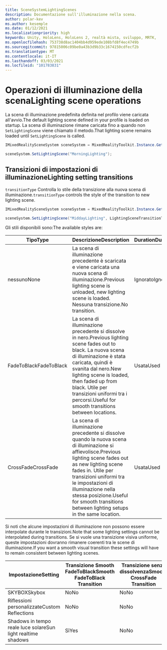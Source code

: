 ```yaml
---
title: SceneSystemLightingScenes
description: Documentazione sull'illuminazione nella scena.
author: polar-kev
ms.author: kesemple
ms.date: 01/12/2021
ms.localizationpriority: high
keywords: Unity, HoloLens, HoloLens 2, realtà mista, sviluppo, MRTK,
ms.openlocfilehash: 753738d8ac1404bb4d959ede108bfd8f4ec4749b
ms.sourcegitcommit: 97815006c09be0a43b3d9b33c1674150cdfecf2b
ms.translationtype: MT
ms.contentlocale: it-IT
ms.lasthandoff: 03/03/2021
ms.locfileid: "101783831"
---
```

# <a name="lighting-scene-operations"></a><span data-ttu-id="4d0ed-104">Operazioni di illuminazione della scena</span><span class="sxs-lookup"><span data-stu-id="4d0ed-104">Lighting scene operations</span></span>

<span data-ttu-id="4d0ed-105">La scena di illuminazione predefinita definita nel profilo viene caricata all'avvio.</span><span class="sxs-lookup"><span data-stu-id="4d0ed-105">The default lighting scene defined in your profile is loaded on startup.</span></span> <span data-ttu-id="4d0ed-106">La scena di illuminazione rimane caricata fino a quando non `SetLightingScene` viene chiamato il metodo.</span><span class="sxs-lookup"><span data-stu-id="4d0ed-106">That lighting scene remains loaded until `SetLightingScene` is called.</span></span>

```c#
IMixedRealitySceneSystem sceneSystem = MixedRealityToolkit.Instance.GetService<IMixedRealitySceneSystem>();

sceneSystem.SetLightingScene("MorningLighting");
```

## <a name="lighting-setting-transitions"></a><span data-ttu-id="4d0ed-107">Transizioni di impostazioni di illuminazione</span><span class="sxs-lookup"><span data-stu-id="4d0ed-107">Lighting setting transitions</span></span>

<span data-ttu-id="4d0ed-108">`transitionType` Controlla lo stile della transizione alla nuova scena di illuminazione.</span><span class="sxs-lookup"><span data-stu-id="4d0ed-108">`transitionType` controls the style of the transition to new lighting scene.</span></span>

```c#
IMixedRealitySceneSystem sceneSystem = MixedRealityToolkit.Instance.GetService<IMixedRealitySceneSystem>();

sceneSystem.SetLightingScene("MiddayLighting", LightingSceneTransitionType.CrossFade);
```

<span data-ttu-id="4d0ed-109">Gli stili disponibili sono:</span><span class="sxs-lookup"><span data-stu-id="4d0ed-109">The available styles are:</span></span>

<span data-ttu-id="4d0ed-110">Tipo</span><span class="sxs-lookup"><span data-stu-id="4d0ed-110">Type</span></span> | <span data-ttu-id="4d0ed-111">Descrizione</span><span class="sxs-lookup"><span data-stu-id="4d0ed-111">Description</span></span> | <span data-ttu-id="4d0ed-112">Duration</span><span class="sxs-lookup"><span data-stu-id="4d0ed-112">Duration</span></span>
--- | --- | ---
<span data-ttu-id="4d0ed-113">nessuno</span><span class="sxs-lookup"><span data-stu-id="4d0ed-113">None</span></span> | <span data-ttu-id="4d0ed-114">La scena di illuminazione precedente è scaricata e viene caricata una nuova scena di illuminazione.</span><span class="sxs-lookup"><span data-stu-id="4d0ed-114">Previous lighting scene is unloaded, new lighting scene is loaded.</span></span> <span data-ttu-id="4d0ed-115">Nessuna transizione.</span><span class="sxs-lookup"><span data-stu-id="4d0ed-115">No transition.</span></span> | <span data-ttu-id="4d0ed-116">Ignorato</span><span class="sxs-lookup"><span data-stu-id="4d0ed-116">Ignored</span></span>
<span data-ttu-id="4d0ed-117">FadeToBlack</span><span class="sxs-lookup"><span data-stu-id="4d0ed-117">FadeToBlack</span></span> | <span data-ttu-id="4d0ed-118">La scena di illuminazione precedente si dissolve in nero.</span><span class="sxs-lookup"><span data-stu-id="4d0ed-118">Previous lighting scene fades out to black.</span></span> <span data-ttu-id="4d0ed-119">La nuova scena di illuminazione è stata caricata, quindi è svanita dal nero.</span><span class="sxs-lookup"><span data-stu-id="4d0ed-119">New lighting scene is loaded, then faded up from black.</span></span> <span data-ttu-id="4d0ed-120">Utile per transizioni uniformi tra i percorsi.</span><span class="sxs-lookup"><span data-stu-id="4d0ed-120">Useful for smooth transitions between locations.</span></span> | <span data-ttu-id="4d0ed-121">Usata</span><span class="sxs-lookup"><span data-stu-id="4d0ed-121">Used</span></span>
<span data-ttu-id="4d0ed-122">CrossFade</span><span class="sxs-lookup"><span data-stu-id="4d0ed-122">CrossFade</span></span> | <span data-ttu-id="4d0ed-123">La scena di illuminazione precedente si dissolve quando la nuova scena di illuminazione si affievolisce.</span><span class="sxs-lookup"><span data-stu-id="4d0ed-123">Previous lighting scene fades out as new lighting scene fades in.</span></span> <span data-ttu-id="4d0ed-124">Utile per transizioni uniformi tra le impostazioni di illuminazione nella stessa posizione.</span><span class="sxs-lookup"><span data-stu-id="4d0ed-124">Useful for smooth transitions between lighting setups in the same location.</span></span> | <span data-ttu-id="4d0ed-125">Usata</span><span class="sxs-lookup"><span data-stu-id="4d0ed-125">Used</span></span>

<span data-ttu-id="4d0ed-126">Si noti che alcune impostazioni di illuminazione non possono essere interpolate durante le transizioni.</span><span class="sxs-lookup"><span data-stu-id="4d0ed-126">Note that some lighting settings cannot be interpolated during transitions.</span></span> <span data-ttu-id="4d0ed-127">Se si vuole una transizione visiva uniforme, queste impostazioni dovranno rimanere coerenti tra le scene di illuminazione.</span><span class="sxs-lookup"><span data-stu-id="4d0ed-127">If you want a smooth visual transition these settings will have to remain consistent between lighting scenes.</span></span>

<span data-ttu-id="4d0ed-128">Impostazione</span><span class="sxs-lookup"><span data-stu-id="4d0ed-128">Setting</span></span> | <span data-ttu-id="4d0ed-129">Transizione Smooth FadeToBlack</span><span class="sxs-lookup"><span data-stu-id="4d0ed-129">Smooth FadeToBlack Transition</span></span> | <span data-ttu-id="4d0ed-130">Transizione senza dissolvenza</span><span class="sxs-lookup"><span data-stu-id="4d0ed-130">Smooth CrossFade Transition</span></span>
--- | --- | ---
<span data-ttu-id="4d0ed-131">SKYBOX</span><span class="sxs-lookup"><span data-stu-id="4d0ed-131">Skybox</span></span> | <span data-ttu-id="4d0ed-132">No</span><span class="sxs-lookup"><span data-stu-id="4d0ed-132">No</span></span> | <span data-ttu-id="4d0ed-133">No</span><span class="sxs-lookup"><span data-stu-id="4d0ed-133">No</span></span>
<span data-ttu-id="4d0ed-134">Riflessioni personalizzate</span><span class="sxs-lookup"><span data-stu-id="4d0ed-134">Custom Reflections</span></span> | <span data-ttu-id="4d0ed-135">No</span><span class="sxs-lookup"><span data-stu-id="4d0ed-135">No</span></span> | <span data-ttu-id="4d0ed-136">No</span><span class="sxs-lookup"><span data-stu-id="4d0ed-136">No</span></span>
<span data-ttu-id="4d0ed-137">Shadows in tempo reale luce solare</span><span class="sxs-lookup"><span data-stu-id="4d0ed-137">Sun light realtime shadows</span></span> | <span data-ttu-id="4d0ed-138">Sì</span><span class="sxs-lookup"><span data-stu-id="4d0ed-138">Yes</span></span> | <span data-ttu-id="4d0ed-139">No</span><span class="sxs-lookup"><span data-stu-id="4d0ed-139">No</span></span>
